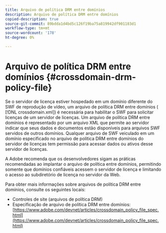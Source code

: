 ```yaml
---
title: Arquivo de política DRM entre domínios
description: Arquivo de política DRM entre domínios
copied-description: true
source-git-commit: 89bdda1d4bd5c126f19ba75a819942df901183d1
workflow-type: tm+mt
source-wordcount: '178'
ht-degree: 0%

---
```



# Arquivo de política DRM entre domínios {#crossdomain-drm-policy-file}

Se o servidor de licença estiver hospedado em um domínio diferente do SWF de reprodução de vídeo, um arquivo de política DRM entre domínios ( [!DNL crossdomain.xml]) é necessária para habilitar o SWF para solicitar licenças de um servidor de licenças. Um arquivo de política DRM entre domínios é representado por um arquivo XML que permite ao servidor indicar que seus dados e documentos estão disponíveis para arquivos SWF servidos de outros domínios. Qualquer arquivo de SWF veiculado em um domínio especificado no arquivo de política DRM entre domínios do servidor de licenças tem permissão para acessar dados ou ativos desse servidor de licenças.

A Adobe recomenda que os desenvolvedores sigam as práticas recomendadas ao implantar o arquivo de política entre domínios, permitindo somente que domínios confiáveis acessem o servidor de licença e limitando o acesso ao subdiretório de licença no servidor da Web.

Para obter mais informações sobre arquivos de política DRM entre domínios, consulte os seguintes locais:

* Controles de site (arquivos de política DRM)
* Especificação de arquivo de política DRM entre domínios: [https://www.adobe.com/devnet/articles/crossdomain_policy_file_spec.html](https://www.adobe.com/devnet/articles/crossdomain_policy_file_spec.html)

